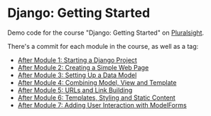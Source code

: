 # Django: Getting Started
Demo code for the course "Django: Getting Started" on [Pluralsight](https://www.pluralsight.com).

There's a commit for each module in the course, as well as a tag:


- [After Module 1: Starting a Django Project](https://github.com/codesensei-courses/django_getting_started/releases/tag/project-start)
- [After Module 2: Creating a Simple Web Page](https://github.com/codesensei-courses/django_getting_started/releases/tag/m2-create-a-simple-page)
- [After Module 3: Setting Up a Data Model](https://github.com/codesensei-courses/django_getting_started/releases/tag/m3-data-model)
- [After Module 4: Combining Model, View and Template](https://github.com/codesensei-courses/django_getting_started/releases/tag/m4-mtv)
- [After Module 5: URLs and Link Building](https://github.com/codesensei-courses/django_getting_started/releases/tag/m5-urls)
- [After Module 6: Templates, Styling and Static Content](https://github.com/codesensei-courses/django_getting_started/releases/tag/m6-templates-styling)
- [After Module 7: Adding User Interaction with ModelForms](https://github.com/codesensei-courses/django_getting_started/releases/tag/m7-forms)
